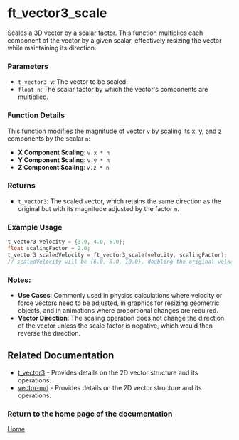 # ft_vector3_scale
Scales a 3D vector by a scalar factor. This function multiplies each component of the vector by a given scalar, effectively resizing the vector while maintaining its direction.

### Parameters
- `t_vector3 v`: The vector to be scaled.
- `float n`: The scalar factor by which the vector's components are multiplied.

### Function Details
This function modifies the magnitude of vector `v` by scaling its x, y, and z components by the scalar `n`:
- **X Component Scaling**: `v.x * n`
- **Y Component Scaling**: `v.y * n`
- **Z Component Scaling**: `v.z * n`

### Returns
- `t_vector3`: The scaled vector, which retains the same direction as the original but with its magnitude adjusted by the factor `n`.

### Example Usage
```c
t_vector3 velocity = {3.0, 4.0, 5.0};
float scalingFactor = 2.0;
t_vector3 scaledVelocity = ft_vector3_scale(velocity, scalingFactor);
// scaledVelocity will be {6.0, 8.0, 10.0}, doubling the original velocity
```

### Notes:
- **Use Cases**: Commonly used in physics calculations where velocity or force vectors need to be adjusted, in graphics for resizing geometric objects, and in animations where proportional changes are required.
- **Vector Direction**: The scaling operation does not change the direction of the vector unless the scale factor is negative, which would then reverse the direction.

## Related Documentation
- [t_vector3](./t_vector3.md) - Provides details on the 2D vector structure and its operations.
- [vector-md](../vector-doc.md) - Provides details on the 2D vector structure and its operations.

### Return to the home page of the documentation
[Home](../../home.md)
